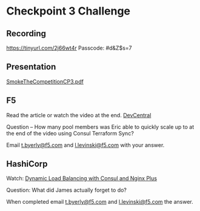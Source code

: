 # Checkpoint 3 Challenge

## Recording

https://tinyurl.com/2j66wt4r Passcode: #d&Z$s=7

## Presentation

[SmokeTheCompetitionCP3.pdf](https://github.com/F5ChannelSE/stc/blob/main/SmokeTheCompetitionCP3.pdf)

## F5

Read the article or watch the video at the end. [DevCentral](https://devcentral.f5.com/s/articles/Pushing-Updates-to-BIG-IP-w-Consul-Terraform-Sync?tab=series&page=1)

Question – How many pool members was Eric able to quickly scale up to at the end of the video using Consul Terraform Sync?

Email t.byerly@f5.com and l.levinski@f5.com with your answer.

## HashiCorp

Watch:  [Dynamic Load Balancing with Consul and Nginx Plus](https://www.hashicorp.com/resources/dynamic-load-balancing-with-consul-and-nginx-plus) 

Question:  What did James actually forget to do?

When completed email t.byerly@f5.com and l.levinski@f5.com the answer.
